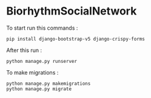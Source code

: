 # BiorhythmSocialNetwork

To start run this commands :

```console
pip install django-bootstrap-v5 django-crispy-forms
```

After this run :

```console
python manage.py runserver
```
To make migrations :

```console
python manage.py makemigrations
python manage.py migrate
```
